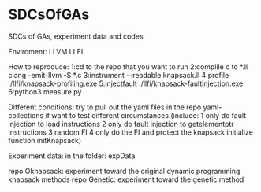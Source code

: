 # SDCsOfGAs
SDCs of GAs, experiment data and codes

Enviroment:
    LLVM
    LLFI

How to reproduce:
    1:cd to the repo that you want to run
    2:complile c to *.ll        clang -emit-llvm -S *.c
    3:instrument --readable knapsack.ll
    4:profile ./llfi/knapsack-profiling.exe
    5:injectfault ./llfi/knapsack-faultinjection.exe
    6:python3 measure.py
    
    
Different conditions:
    try to pull out the yaml files in the repo yaml-collections
    if want to test different circumstances.(include: 1 only do fault injection to load instructions
                                                      2 only do fault injection to getelementptr instructions
                                                      3 random FI
                                                      4 only do the FI and protect the knapsack initialize function initKnapsack)
                                                      
 Experiment data: in the folder: expData
 
 repo Oknapsack: experiment toward the original dynamic programming knapsack methods
 repo Genetic: experiment toward the genetic method
